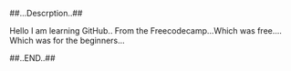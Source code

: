 ##...Descrption..##

Hello I am learning GitHub..
From the Freecodecamp...Which was free....
Which was for the beginners...

##..END..##
